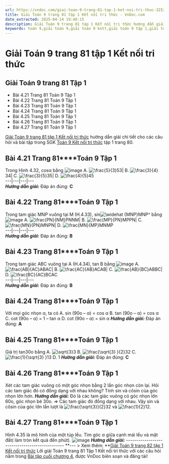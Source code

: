 ```yaml
---
url: https://vndoc.com/giai-toan-9-trang-81-tap-1-ket-noi-tri-thuc-325226
title: Giải Toán 9 trang 81 tập 1 Kết nối tri thức - VnDoc.com
date_extracted: 2025-04-14 19:46:15
description: Giải Toán 9 trang 81 tập 1 Kết nối tri thức hướng dẫn giải chi tiết các câu hỏi và bài tập trong SGK Toán 9 Kết nối tri thức tập 1.
keywords: toán 9,giải toán 9,giải toán 9 kntt,giải toán 9 tập 1,giải toán 9 kết nối tri thức,toán 9 kết nối tri thức tập 1,Toán 9 Kết nối tri thức Bài tập cuối chương 4,giải Toán 9 Kết nối tri thức Bài tập cuối chương 4,Bài tập cuối chương 4,toán 9 kết nối tri thức tập 1 trang 81,toán 9 kết nối tri thức tập 1 trang 82,toán 9 trang 81,giải toán 9 trang 81,toán 9 trang 81 kết nối,giải toán 9 trang 81 kết nối
---
```


# Giải Toán 9 trang 81 tập 1 Kết nối tri thức
## Giải Toán 9 trang 81 Tập 1
  * Bài 4.21 Trang 81 Toán 9 Tập 1
  * Bài 4.22 Trang 81 Toán 9 Tập 1
  * Bài 4.23 Trang 81 Toán 9 Tập 1
  * Bài 4.24 Trang 81 Toán 9 Tập 1
  * Bài 4.25 Trang 81 Toán 9 Tập 1
  * Bài 4.26 Trang 81 Toán 9 Tập 1
  * Bài 4.27 Trang 81 Toán 9 Tập 1

[Giải Toán 9 trang 81 tập 1 Kết nối tri thức](<https://vndoc.com/giai-toan-9-trang-81-tap-1-ket-noi-tri-thuc-325226>) hướng dẫn giải chi tiết cho các câu hỏi và bài tập trong SGK [Toán 9 Kết nối tri thức](<https://vndoc.com/toan-9-ket-noi-tri-thuc>) tập 1 trang 80.
## **Bài 4.21 Trang 81****Toán 9 Tập 1**
Trong Hình 4.32, cosα bằng
![image](https://i.vdoc.vn/data/image/2024/07/28/638577596655306348.png)
A. ![\\frac{5}{3}](https://i.vdoc.vn/data/image/blank.png)53| B. ![\\frac{3}{4}](https://i.vdoc.vn/data/image/blank.png)34| C. ![\\frac{3}{5}](https://i.vdoc.vn/data/image/blank.png)35| D. ![\\frac{4}{5}](https://i.vdoc.vn/data/image/blank.png)45  
---|---|---|---  
_**Hướng dẫn giải:**_
Đáp án đúng: **C**
## **Bài 4.22 Trang 81****Toán 9 Tập 1**
Trong tam giác MNP vuông tại M \(H.4.33\), sin![\\widehat {MNP}](https://i.vdoc.vn/data/image/blank.png)MNP^ bằng
![image](https://i.vdoc.vn/data/image/2024/07/28/638577596654525151.png)
A. ![\\frac{PN}{NM}](https://i.vdoc.vn/data/image/blank.png)PNNM| B. ![\\frac{MP}{PN}](https://i.vdoc.vn/data/image/blank.png)MPPN| C. ![\\frac{MN}{PN}](https://i.vdoc.vn/data/image/blank.png)MNPN| D. ![\\frac{MN}{MP}](https://i.vdoc.vn/data/image/blank.png)MNMP  
---|---|---|---  
 _**Hướng dẫn giải:**_
Đáp án đúng: **B**
## **Bài 4.23 Trang 81****Toán 9 Tập 1**
Trong tam giác ABC vuông tại A \(H.4.34\), tan B bằng
![image](https://i.vdoc.vn/data/image/2024/07/28/638577596653587701.png)
A. ![\\frac{AB}{AC}](https://i.vdoc.vn/data/image/blank.png)ABAC| B. ![\\frac{AC}{AB}](https://i.vdoc.vn/data/image/blank.png)ACAB| C. ![\\frac{AB}{BC}](https://i.vdoc.vn/data/image/blank.png)ABBC| D. ![\\frac{BC}{AC}](https://i.vdoc.vn/data/image/blank.png)BCAC  
---|---|---|---  
 _**Hướng dẫn giải:**_
Đáp án đúng: **B**
## **Bài 4.24 Trang 81****Toán 9 Tập 1**
Với mọi góc nhọn α, ta có
A. sin \(90o – α\) = cos α
B. tan \(90o – α\) = cos α
C. cot \(90o – α\) = 1 – tan α
D. cot \(90o – α\) = sin α
_**Hướng dẫn giải:**_
Đáp án đúng: **A**
## **Bài 4.25 Trang 81****Toán 9 Tập 1**
Giá trị tan30o bằng
A. ![\\sqrt{3}](https://i.vdoc.vn/data/image/blank.png)3
B. ![\\frac{\\sqrt{3} }{2}](https://i.vdoc.vn/data/image/blank.png)32
C. ![\\frac{1}{\\sqrt{3} }](https://i.vdoc.vn/data/image/blank.png)13
D. 1
 _**Hướng dẫn giải:**_
Đáp án đúng: **C**
## **Bài 4.26 Trang 81****Toán 9 Tập 1**
Xét các tam giác vuông có một góc nhọn bằng 2 lần góc nhọn còn lại. Hỏi các tam giác đó có đồng dạng với nhau không? Tính sin và côsin của góc nhọn lớn hơn.
_**Hướng dẫn giải:**_
Đó là các tam giác vuông có góc nhọn lớn 60o, góc nhọn bé 30o.
=> Các tam giác đó đồng dạng với nhau.
Vậy sin và côsin của góc lớn lần lượt là ![\\frac{\\sqrt{3}}{2}](https://i.vdoc.vn/data/image/blank.png)32 và ![\\frac{1}{2}](https://i.vdoc.vn/data/image/blank.png)12.
## **Bài 4.27 Trang 81****Toán 9 Tập 1**
Hình 4.35 là mô hình của một túp lều. Tìm góc α giữa cạnh mái lều và mặt đất\( làm tròn kết quả đến phút\).
![image](https://i.vdoc.vn/data/image/2024/07/28/638577596650759986.png)
_**Hướng dẫn giải:**_
\-----------------------------------------------
**\--- > Xem thêm: **[Giải Toán 9 trang 82 tập 1 Kết nối tri thức](<https://vndoc.com/giai-toan-9-trang-82-tap-1-ket-noi-tri-thuc-325227>)
Lời giải Toán 9 trang 81 Tập 1 Kết nối tri thức với các câu hỏi nằm trong [Bài tập cuối chương 4](<https://vndoc.com/toan-9-ket-noi-tri-thuc-bai-tap-cuoi-chuong-4-320981>), được VnDoc biên soạn và đăng tải\!

